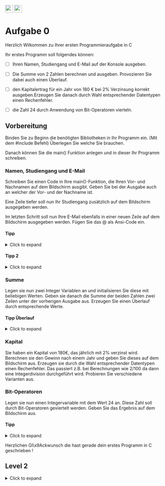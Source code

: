 <a href="https://github.com/hshf1/VorlesungC/discussions/categories/02_übungsaufgaben"><img src="https://img.shields.io/badge/Aufgaben-Q%26A-informational?logo=C" height="25"/></a>
<a href="https://github.com/hshf1/VorlesungC/discussions"><img src="https://img.shields.io/badge/Allgemein-Q%26A-informational?logo=github" height="25"/></a>

# Aufgabe 0

Herzlich Wilkommen zu Ihrer ersten Programmieraufgabe in C

Ihr erstes Programm soll folgendes können: 
- [ ] Ihren Namen, Studiengang und E-Mail auf der Konsole ausgeben. 
- [ ] Die Summe von 2 Zahlen berechnen und ausgeben. Provozieren Sie dabei auch einen Überlauf. 
- [ ] den Kapitalertrag für ein Jahr von 180 € bei 2% Verzinsung korrekt ausgeben.Erzeugen Sie danach durch Wahl entsprechender Datentypen einen Rechenfehler.
- [ ] die Zahl 24 durch Anwendung von Bit-Operatoren vierteln.


## Vorbereitung

Binden Sie zu Beginn die benötigten Bibliotheken in Ihr Programm ein. (Mit dem #include Befehl) Überlegen Sie welche Sie brauchen.

Danach können Sie die main() Funktion anlegen und in dieser Ihr Programm schreiben. 


### Namen, Studiengang und E-Mail

Schreiben Sie einen Code in Ihre main()-Funktion, die  Ihren Vor- und Nachnamen auf dem Bildschirm ausgibt.
Geben Sie bei der Ausgabe auch an welcher der Vor- und der Nachname ist.

Eine Zeile tiefer soll nun Ihr Studiengang zusätzlich auf dem Bildschirm ausgegeben werden.

Im letzten Schritt soll nun Ihre E-Mail ebenfalls in einer neuen Zeile auf dem Bildschirm ausgegeben werden. Fügen Sie das @ als Ansi-Code ein. 

#### Tipp
<details>
<summary>Click to expand</summary>

Benutzen Sie den printf() für die Bildschirmausgaben. Nutzen Sie dabei auch Steuerzeichen (Siehe Vorlesungsfolien). Sonderzeichen können auch über Hexadezimal- oder Oktalzahlen eingebunden werden. 

</details>

#### Tipp 2
<details>
<summary>Click to expand</summary>

Damit die Ausgabe nicht in der selben Zeile steht benutze den Zeilenverschub mit "\n".

</details>

### Summe

Legen sie nun zwei Integer Variablen an und initialisieren Sie diese mit beliebigen Werten. 
Geben sie danach die Summe der beiden Zahlen zwei Zeilen unter der vorherigen Ausgabe aus. Erzeugen Sie einen Überlauf durch entsprechende Werte. 

#### Tipp Überlauf
<details>
<summary>Click to expand</summary>

Um einen Überlauf zu erzeugen müssen Sie an den "Rand" des Wertebereiches. Diese können Sie z.B. den Vorlesungsfolien entnehmen oder einfach durch probieren rausfinden. Sie können auch überlegen welche Werte Sie wohl mit 32 Bit (Integer auf Ihrem System) oder 16 Bit (Short auf Ihrem System) erreichen können. 
Sie können die Maxima auch leicht erreichen, wenn Sie die Bibliothek limits.h einbinden. Sie können dann Ihrer Variablen dann den Wert INT_MAX zuweisen. Kleiner sind die Zahlen in einer Short-Variable. Das Maximum heißt dort SHRT_MAX.

</details>



### Kapital

Sie haben ein Kapital von 180€, das jährlich mit 2% verzinst wird.
Berechnen sie den Gewinn nach einem Jahr und geben Sie dieses auf dem Bildschirm aus. Erzeugen sie durch die Wahl entsprechender Datentypen einen Rechenfehler. Das passiert z.B. bei Berechnungen wie 2/100 da dann eine Integerdivision durchgeführt wird. Probieren Sie verschiedene Varianten aus. 

### Bit-Operatoren

Legen sie nun einen Integervariable mit dem Wert 24 an.
Diese Zahl soll durch Bit-Operatoren geviertelt werden.
Geben Sie das Ergebnis auf dem Bildschirm aus.


#### Tipp
<details>
<summary>Click to expand</summary>

Überlegen sie sich, wie die 24 und das Ergebniss 24/4 als Binärzahl aussehen.   

</details>

Herzlichen Gl\x9Ackwunsch die hast gerade dein erstes Programm in C geschrieben !



## Level 2

<details>
<summary>Click to expand</summary>

Hier was für die Fortgeschrittenen!

Alle Angaben sollen nun nicht im printf() Befehl stehen, sonder von der Tastatur eingelesen werden.
</details>
